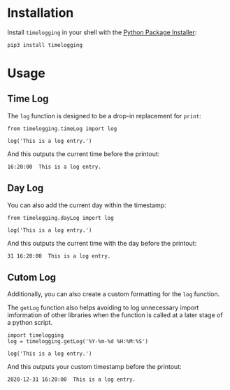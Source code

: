 # Installation

Install `timelogging` in your shell with the [Python Package Installer](https://pip.pypa.io/en/stable/):

```sh
pip3 install timelogging
```

# Usage

## Time Log

The `log` function is designed to be a drop-in replacement for `print`:

```python3
from timelogging.timeLog import log

log('This is a log entry.')
```

And this outputs the current time before the printout:

```
16:20:00  This is a log entry.
```

## Day Log

You can also add the current day within the timestamp:

```python3
from timelogging.dayLog import log

log('This is a log entry.')
```

And this outputs the current time with the day before the printout:

```
31 16:20:00  This is a log entry.
```

## Cutom Log

Additionally, you can also create a custom formatting for the `log` function.

The `getLog` function also helps avoiding to log unnecessary import imformation of other libraries when the function is called at a later stage of a python script.

```python3
import timelogging
log = timelogging.getLog('%Y-%m-%d %H:%M:%S')

log('This is a log entry.')
```

And this outputs your custom timestamp before the printout:

```
2020-12-31 16:20:00  This is a log entry.
```
